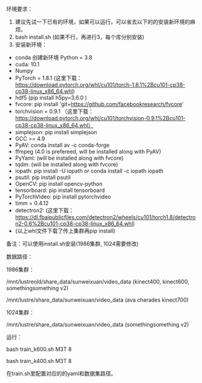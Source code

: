 环境要求：
1. 建议先试一下已有的环境，如果可以运行，可以省去以下的的安装新环境的麻烦。
2. bash install.sh (如果不行，再进行3，每个库分别安装)
3. 安装新环境：

- conda 创建新环境 Python = 3.8
- cuda: 10.1
- Numpy
- PyTorch = 1.8.1 (这里下载：https://download.pytorch.org/whl/cu101/torch-1.8.1%2Bcu101-cp38-cp38-linux_x86_64.whl)
- hdf5 (pip install h5py=3.6.0 )
- fvcore: pip install 'git+https://github.com/facebookresearch/fvcore'
- torchvision = 0.9.1 （这里下载：https://download.pytorch.org/whl/cu101/torchvision-0.9.1%2Bcu101-cp38-cp38-linux_x86_64.whl）
- simplejson: pip install simplejson
- GCC >= 4.9 
- PyAV: conda install av -c conda-forge
- ffmpeg (4.0 is prefereed, will be installed along with PyAV)
- PyYaml: (will be installed along with fvcore)
- tqdm: (will be installed along with fvcore)
- iopath: pip install -U iopath or conda install -c iopath iopath
- psutil: pip install psutil
- OpenCV: pip install opencv-python
- tensorboard: pip install tensorboard
- PyTorchVideo: pip install pytorchvideo
- timm = 0.4.12
- detectron2: (这里下载： https://dl.fbaipublicfiles.com/detectron2/wheels/cu101/torch1.8/detectron2-0.6%2Bcu101-cp38-cp38-linux_x86_64.whl)
- (以上whl文件下载了传上集群再pip install)

备注：可以使用install.sh安装(1986集群, 1024需要修改)

数据路径：

1986集群：   

/mnt/lustreold/share_data/sunweixuan/video_data (kinect400, kinect600, somethingsomething v2)

/mnt/lustre/share_data/sunweixuan/video_data (ava  charades  kinect700)

1024集群：  

 /mnt/lustre/share_data/sunweixuan/video_data (somethingsomething v2)

运行：

bash train_k600.sh M3T 8 

bash train_k400.sh M3T 8 

在train.sh里配置对应的的yaml和数据集路径。

